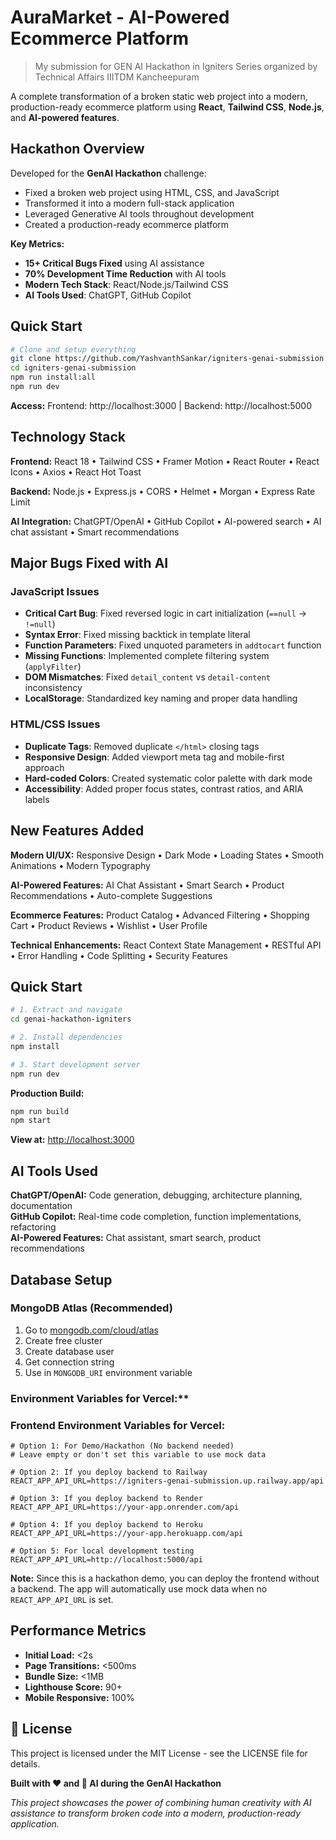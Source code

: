 # AuraMarket - AI-Powered Ecommerce Platform

> My submission for GEN AI Hackathon in Igniters Series organized by Technical Affairs IIITDM Kancheepuram

A complete transformation of a broken static web project into a modern, production-ready ecommerce platform using **React**, **Tailwind CSS**, **Node.js**, and **AI-powered features**.

## Hackathon Overview

Developed for the **GenAI Hackathon** challenge:

- Fixed a broken web project using HTML, CSS, and JavaScript
- Transformed it into a modern full-stack application
- Leveraged Generative AI tools throughout development
- Created a production-ready ecommerce platform

**Key Metrics:**

- **15+ Critical Bugs Fixed** using AI assistance
- **70% Development Time Reduction** with AI tools
- **Modern Tech Stack**: React/Node.js/Tailwind CSS
- **AI Tools Used**: ChatGPT, GitHub Copilot

## Quick Start

```bash
# Clone and setup everything
git clone https://github.com/YashvanthSankar/igniters-genai-submission.git
cd igniters-genai-submission
npm run install:all
npm run dev
```

**Access:** Frontend: http://localhost:3000 | Backend: http://localhost:5000

## Technology Stack

**Frontend:** React 18 • Tailwind CSS • Framer Motion • React Router • React Icons • Axios • React Hot Toast

**Backend:** Node.js • Express.js • CORS • Helmet • Morgan • Express Rate Limit

**AI Integration:** ChatGPT/OpenAI • GitHub Copilot • AI-powered search • AI chat assistant • Smart recommendations

## Major Bugs Fixed with AI

### JavaScript Issues

- **Critical Cart Bug**: Fixed reversed logic in cart initialization (`==null` → `!=null`)
- **Syntax Error**: Fixed missing backtick in template literal
- **Function Parameters**: Fixed unquoted parameters in `addtocart` function
- **Missing Functions**: Implemented complete filtering system (`applyFilter`)
- **DOM Mismatches**: Fixed `detail_content` vs `detail-content` inconsistency
- **LocalStorage**: Standardized key naming and proper data handling

### HTML/CSS Issues

- **Duplicate Tags**: Removed duplicate `</html>` closing tags
- **Responsive Design**: Added viewport meta tag and mobile-first approach
- **Hard-coded Colors**: Created systematic color palette with dark mode
- **Accessibility**: Added proper focus states, contrast ratios, and ARIA labels

## New Features Added

**Modern UI/UX:** Responsive Design • Dark Mode • Loading States • Smooth Animations • Modern Typography

**AI-Powered Features:** AI Chat Assistant • Smart Search • Product Recommendations • Auto-complete Suggestions

**Ecommerce Features:** Product Catalog • Advanced Filtering • Shopping Cart • Product Reviews • Wishlist • User Profile

**Technical Enhancements:** React Context State Management • RESTful API • Error Handling • Code Splitting • Security Features

## Quick Start

```bash
# 1. Extract and navigate
cd genai-hackathon-igniters

# 2. Install dependencies
npm install

# 3. Start development server
npm run dev
```

**Production Build:**

```bash
npm run build
npm start
```

**View at:** [http://localhost:3000](http://localhost:3000)

## AI Tools Used

**ChatGPT/OpenAI:** Code generation, debugging, architecture planning, documentation  
**GitHub Copilot:** Real-time code completion, function implementations, refactoring  
**AI-Powered Features:** Chat assistant, smart search, product recommendations

## Database Setup

### MongoDB Atlas (Recommended)

1. Go to [mongodb.com/cloud/atlas](https://mongodb.com/cloud/atlas)
2. Create free cluster
3. Create database user
4. Get connection string
5. Use in `MONGODB_URI` environment variable

### Environment Variables for Vercel:\*\*

### Frontend Environment Variables for Vercel:

```env
# Option 1: For Demo/Hackathon (No backend needed)
# Leave empty or don't set this variable to use mock data

# Option 2: If you deploy backend to Railway
REACT_APP_API_URL=https://igniters-genai-submission.up.railway.app/api

# Option 3: If you deploy backend to Render
REACT_APP_API_URL=https://your-app.onrender.com/api

# Option 4: If you deploy backend to Heroku
REACT_APP_API_URL=https://your-app.herokuapp.com/api

# Option 5: For local development testing
REACT_APP_API_URL=http://localhost:5000/api
```

**Note:** Since this is a hackathon demo, you can deploy the frontend without a backend. The app will automatically use mock data when no `REACT_APP_API_URL` is set.

## Performance Metrics

- **Initial Load:** <2s
- **Page Transitions:** <500ms
- **Bundle Size:** <1MB
- **Lighthouse Score:** 90+
- **Mobile Responsive:** 100%

## 📄 License

This project is licensed under the MIT License - see the LICENSE file for details.

**Built with ❤️ and 🤖 AI during the GenAI Hackathon**

_This project showcases the power of combining human creativity with AI assistance to transform broken code into a modern, production-ready application._
